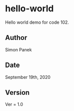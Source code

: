 # hello-world

Hello world demo for code 102.

## Author

Simon Panek

## Date

September 19th, 2020

## Version

Ver = 1.0

